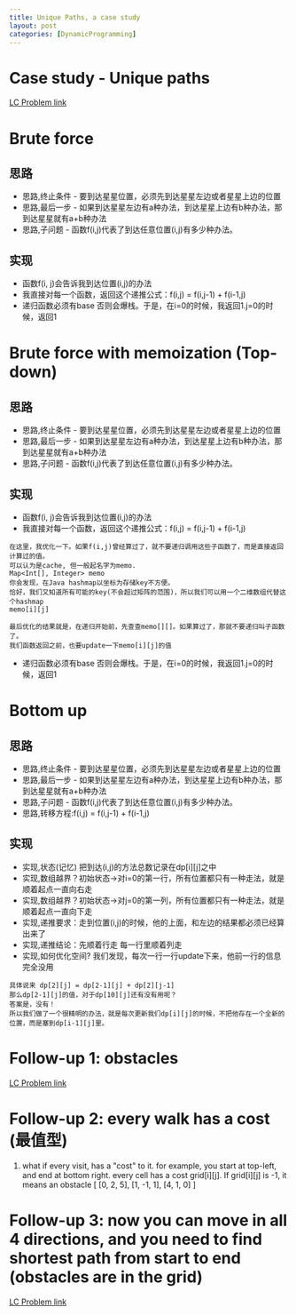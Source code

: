 ```yaml
---
title: Unique Paths, a case study
layout: post
categories: [DynamicProgramming]
---
```


# Case study - Unique paths
[LC Problem link](https://leetcode.com/problems/unique-paths/)

# Brute force
## 思路
- 思路,终止条件 - 要到达星星位置，必须先到达星星左边或者星星上边的位置
- 思路,最后一步 - 如果到达星星左边有a种办法，到达星星上边有b种办法，那到达星星就有a+b种办法
- 思路,子问题 - 函数f(i,j)代表了到达任意位置(i,j)有多少种办法。
## 实现
- 函数f(i, j)会告诉我到达位置(i,j)的办法
- 我直接对每一个函数，返回这个递推公式：f(i,j) = f(i,j-1) + f(i-1,j)
- 递归函数必须有base 否则会爆栈。于是，在i=0的时候，我返回1.j=0的时候，返回1

# Brute force with memoization (Top-down)
## 思路
- 思路,终止条件 - 要到达星星位置，必须先到达星星左边或者星星上边的位置
- 思路,最后一步 - 如果到达星星左边有a种办法，到达星星上边有b种办法，那到达星星就有a+b种办法
- 思路,子问题 - 函数f(i,j)代表了到达任意位置(i,j)有多少种办法。

## 实现
- 函数f(i, j)会告诉我到达位置(i,j)的办法
- 我直接对每一个函数，返回这个递推公式：f(i,j) = f(i,j-1) + f(i-1,j)
```
在这里，我优化一下。如果f(i,j)曾经算过了，就不要递归调用这些子函数了，而是直接返回计算过的值。
可以认为是cache, 但一般起名字为memo.
Map<Int[], Integer> memo
你会发现，在Java hashmap以坐标为存储key不方便。
恰好，我们又知道所有可能的key(不会超过矩阵的范围)，所以我们可以用一个二维数组代替这个hashmap
memo[i][j]

最后优化的结果就是，在递归开始前，先查查memo[][]。如果算过了，那就不要递归叫子函数了。
我们函数返回之前，也要update一下memo[i][j]的值
```
- 递归函数必须有base 否则会爆栈。于是，在i=0的时候，我返回1.j=0的时候，返回1

# Bottom up
## 思路
- 思路,终止条件 - 要到达星星位置，必须先到达星星左边或者星星上边的位置
- 思路,最后一步 - 如果到达星星左边有a种办法，到达星星上边有b种办法，那到达星星就有a+b种办法
- 思路,子问题 - 函数f(i,j)代表了到达任意位置(i,j)有多少种办法。
- 思路,转移方程:f(i,j) = f(i,j-1) + f(i-1,j)

## 实现
- 实现,状态(记忆) 把到达(i,j)的方法总数记录在dp[i][j]之中
- 实现,数组越界？初始状态->对i=0的第一行，所有位置都只有一种走法，就是顺着起点一直向右走
- 实现,数组越界？初始状态->对j=0的第一列，所有位置都只有一种走法，就是顺着起点一直向下走
- 实现,递推要求：走到位置(i,j)的时候，他的上面，和左边的结果都必须已经算出来了
- 实现,递推结论：先顺着行走 每一行里顺着列走
- 实现,如何优化空间? 我们发现，每次一行一行update下来，他前一行的信息完全没用
```
具体说来 dp[2][j] = dp[2-1][j] + dp[2][j-1]
那么dp[2-1][j]的值，对于dp[10][j]还有没有用呢？
答案是，没有！
所以我们做了一个很精明的办法，就是每次更新我们dp[i][j]的时候，不把他存在一个全新的位置，而是塞到dp[i-1][j]里。
```

# Follow-up 1: obstacles
[LC Problem link](https://leetcode.com/problems/unique-paths-ii/)


# Follow-up 2: every walk has a cost (最值型)
1. what if every visit, has a "cost" to it. for example,
you start at top-left, and end at bottom right. every cell has a cost grid[i][j]. If grid[i][j] is -1, it means an obstacle
[
    [0, 2, 5],
    [1, -1, 1],
    [4, 1, 0]
]

# Follow-up 3: now you can move in all 4 directions, and you need to find shortest path from start to end (obstacles are in the grid)
[LC Problem link](https://leetcode.com/problems/unique-paths-iii/)
